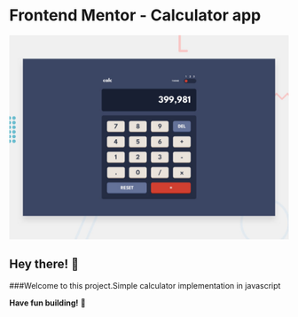 # Frontend Mentor - Calculator app

![Design preview for the Calculator app coding challenge](./design/desktop-preview.jpg)

## Hey there! 👋
###Welcome to this project.Simple calculator implementation in javascript

**Have fun building!** 🚀
